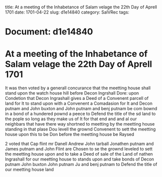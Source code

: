title: At a meeting of the Inhabetance of Salam velage the 22th Day of Aprell 1701
date: 1701-04-22
slug: d1e14840
category: SalVRec
tags: 




# Document: d1e14840


# At a meeting of the Inhabetance of Salam velage the 22th Day of Aprell 1701

It was then voted by a generall concurance that the meetting house shall stand upon the watch house hill before Decon Ingrshall Dore: upon Condetion that Decon Ingrashall gives a Deed of a Convenent parcell of land for It to stand upon with a Convenent a Comadasion for It and Decon putnam and John buxton and John putnam and benj putnam be com bownd in a bond of a hundered pownd a peece to Defend the title of the sd land to the pople so long as they make us of It for that end and and al our neighbars that have there way shortned to meetting by the meetting house standing in that plase Dou levell the grownd Convenent to sett the meetting house upon this to be Don before the meetting house be Raysed

2 voted that Cap flint mr Danell Andrew John tarball Jonathen putnam and James putnam and John Flint are Chosen to se the grownd leveled to sett the meetting house upon and to take a Deed of sale of the Land of nathen Ingrashall for our meetting house to stands upon and take bonds of Decon putnam John buxton John putnam Ju and benj putnam to Defend the title of our meetting house land
